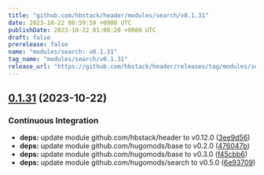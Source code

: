 ```yaml
---
title: "github.com/hbstack/header/modules/search/v0.1.31"
date: 2023-10-22 00:59:59 +0000 UTC
publishDate: 2023-10-22 01:00:20 +0000 UTC
draft: false
prerelease: false
name: "modules/search: v0.1.31"
tag_name: "modules/search/v0.1.31"
release_url: "https://github.com/hbstack/header/releases/tag/modules/search/v0.1.31"
---
```


## [0.1.31](https://github.com/hbstack/header/compare/modules/search/v0.1.30...modules/search/v0.1.31) (2023-10-22)


### Continuous Integration

* **deps:** update module github.com/hbstack/header to v0.12.0 ([3ee9d56](https://github.com/hbstack/header/commit/3ee9d5600653a6ef7e53da24726964273638eb0e))
* **deps:** update module github.com/hugomods/base to v0.2.0 ([476047b](https://github.com/hbstack/header/commit/476047b1e7605d85e680d08ce3f981517b056477))
* **deps:** update module github.com/hugomods/base to v0.3.0 ([f45cbb6](https://github.com/hbstack/header/commit/f45cbb6337fff1572a2924c9166b96218d56cd64))
* **deps:** update module github.com/hugomods/search to v0.5.0 ([6e93709](https://github.com/hbstack/header/commit/6e937099ce00a87afb55ca96542f7ffb55ef2dcb))
